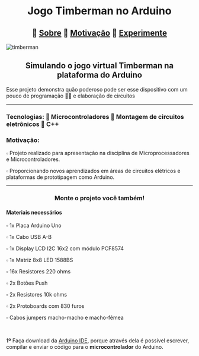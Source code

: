 <h1 align="center">Jogo Timberman no Arduino</h1>

<h2 align="center">🔸 <a href='#Sobre'>Sobre</a> 🔸 <a href='#Motivo'>Motivação</a> 🔸 <a href='#Experimente'>Experimente</a></h2>

![timberman](https://github.com/user-attachments/assets/734dab47-285e-4dc7-a7ae-342e5700ea20)

<h2 id='Sobre' align="center">Simulando o jogo virtual Timberman na plataforma do Arduino</h2>
<p>Esse projeto demonstra quão poderoso pode ser esse dispositivo com um pouco de programação 🧑‍💻 e elaboração de circuitos </p>

<hr>
<h3>Tecnologias: 📑 Microcontroladores 📑 Montagem de circuitos eletrônicos 📑 C++ </h3>
 
<h3 id='Motivo'>Motivação:</h3>
<p> ▫️ Projeto realizado para apresentação na disciplina de Microprocessadores e Microcontroladores.</p> 
<p> ▫️ Proporcionando novos aprendizados em áreas de circuitos elétricos e plataformas de prototipagem como Arduino.</p> 

<hr>

<h3 align="center" id='Experimente'>Monte o projeto você também!</h3>

<h4 id='Materiais'>Materiais necessários</h3>
<p> ▫️ 1x Placa Arduino Uno </p> 
<p> ▫️ 1x Cabo USB A-B </p> 
<p> ▫️ 1x Display LCD I2C 16x2 com módulo PCF8574 </p> 
<p> ▫️ 1x Matriz 8x8 LED 1588BS</p> 
<p> ▫️ 16x Resistores 220 ohms </p> 
<p> ▫️ 2x Botões Push </p> 
<p> ▫️ 2x Resistores 10k ohms </p> 
<p> ▫️ 2x Protoboards com 830 furos </p> 
<p> ▫️ Cabos jumpers macho-macho e macho-fêmea </p> 
<br>

<p><strong>1º</strong> Faça download da <a href='https://www.arduino.cc/en/software' target='_blank'>Arduino IDE</a>, porque através dela é possível escrever, compilar e enviar o código para o <strong>microcontrolador</strong> do Arduino.</p>

